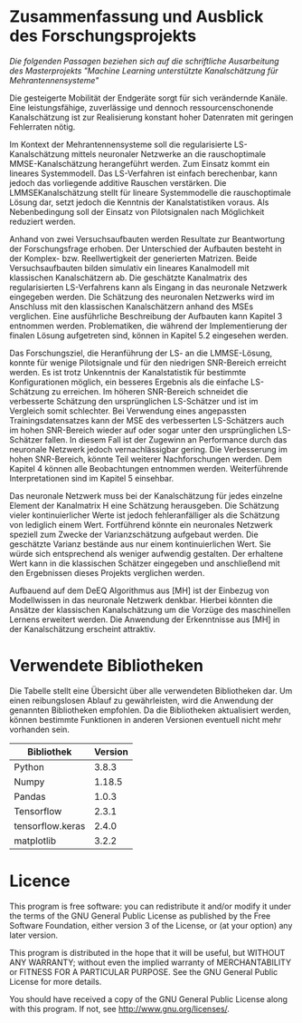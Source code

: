 # Zusammenfassung und Ausblick des Forschungsprojekts
_Die folgenden Passagen beziehen sich auf die schriftliche Ausarbeitung des Masterprojekts *"Machine Learning unterstützte Kanalschätzung für Mehrantennensysteme"*_

Die gesteigerte Mobilität der Endgeräte sorgt für sich verändernde Kanäle. Eine leistungsfähige, zuverlässige und dennoch ressourcenschonende Kanalschätzung ist zur Realisierung konstant hoher Datenraten mit geringen Fehlerraten nötig.


Im Kontext der Mehrantennensysteme soll die regularisierte LS-Kanalschätzung mittels neuronaler Netzwerke an die rauschoptimale MMSE-Kanalschätzung herangeführt
werden. Zum Einsatz kommt ein lineares Systemmodell. Das LS-Verfahren ist einfach berechenbar, kann jedoch das vorliegende additive Rauschen verstärken. Die LMMSEKanalschätzung stellt für lineare Systemmodelle die rauschoptimale Lösung dar, setzt
jedoch die Kenntnis der Kanalstatistiken voraus. Als Nebenbedingung soll der Einsatz
von Pilotsignalen nach Möglichkeit reduziert werden.


Anhand von zwei Versuchsaufbauten werden Resultate zur Beantwortung der Forschungsfrage erhoben. Der Unterschied der Aufbauten besteht in der Komplex- bzw. Reellwertigkeit der generierten Matrizen. Beide Versuchsaufbauten bilden simulativ ein lineares
Kanalmodell mit klassischen Kanalschätzern ab. Die geschätzte Kanalmatrix des regularisierten LS-Verfahrens kann als Eingang in das neuronale Netzwerk eingegeben werden.
Die Schätzung des neuronalen Netzwerks wird im Anschluss mit den klassischen Kanalschätzern anhand des MSEs verglichen. Eine ausführliche Beschreibung der Aufbauten
kann Kapitel 3 entnommen werden. Problematiken, die während der Implementierung
der finalen Lösung aufgetreten sind, können in Kapitel 5.2 eingesehen werden.


Das Forschungsziel, die Heranführung der LS- an die LMMSE-Lösung, konnte für wenige
Pilotsignale und für den niedrigen SNR-Bereich erreicht werden. Es ist trotz Unkenntnis
der Kanalstatistik für bestimmte Konfigurationen möglich, ein besseres Ergebnis als die
einfache LS-Schätzung zu erreichen. Im höheren SNR-Bereich schneidet die verbesserte
Schätzung den ursprünglichen LS-Schätzer und ist im Vergleich somit schlechter. Bei
Verwendung eines angepassten Trainingsdatensatzes kann der MSE des verbesserten LS-Schätzers auch im hohen SNR-Bereich wieder auf oder sogar unter den ursprünglichen
LS-Schätzer fallen. In diesem Fall ist der Zugewinn an Performance durch das neuronale Netzwerk jedoch vernachlässigbar gering. Die Verbesserung im hohen SNR-Bereich,
könnte Teil weiterer Nachforschungen werden. Dem Kapitel 4 können alle Beobachtungen entnommen werden. Weiterführende Interpretationen sind im Kapitel 5 einsehbar.


Das neuronale Netzwerk muss bei der Kanalschätzung für jedes einzelne Element der
Kanalmatrix H eine Schätzung herausgeben. Die Schätzung vieler kontinuierlicher Werte
ist jedoch fehleranfälliger als die Schätzung von lediglich einem Wert. Fortführend könnte
ein neuronales Netzwerk speziell zum Zwecke der Varianzschätzung aufgebaut werden.
Die geschätzte Varianz bestände aus nur einem kontinuierlichen Wert. Sie würde sich
entsprechend als weniger aufwendig gestalten. Der erhaltene Wert kann in die klassischen
Schätzer eingegeben und anschließend mit den Ergebnissen dieses Projekts verglichen
werden. 


Aufbauend auf dem DeEQ Algorithmus aus [MH] ist der Einbezug von Modellwissen in
das neuronale Netzwerk denkbar. Hierbei könnten die Ansätze der klassischen Kanalschätzung um die Vorzüge des maschinellen Lernens erweitert werden. Die Anwendung
der Erkenntnisse aus [MH] in der Kanalschätzung erscheint attraktiv.

# Verwendete Bibliotheken
Die Tabelle stellt eine Übersicht über alle verwendeten Bibliotheken
dar. Um einen reibungslosen Ablauf zu gewährleisten, wird die Anwendung der genannten
Bibliotheken empfohlen. Da die Bibliotheken aktualisiert werden, können bestimmte Funktionen in
anderen Versionen eventuell nicht mehr vorhanden sein.

| Bibliothek  | Version |
| ------------- | ------------- |
| Python  | 3.8.3  |
| Numpy  | 1.18.5  |
| Pandas  | 1.0.3  |
| Tensorflow  | 2.3.1 |
| tensorflow.keras  | 2.4.0  |
| matplotlib  | 3.2.2 |

# Licence

This program is free software: you can redistribute it and/or modify
it under the terms of the GNU General Public License as published by
the Free Software Foundation, either version 3 of the License, or
(at your option) any later version.

This program is distributed in the hope that it will be useful,
but WITHOUT ANY WARRANTY; without even the implied warranty of
MERCHANTABILITY or FITNESS FOR A PARTICULAR PURPOSE.  See the
GNU General Public License for more details.

You should have received a copy of the GNU General Public License
along with this program.  If not, see <http://www.gnu.org/licenses/>.
